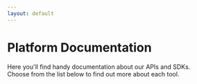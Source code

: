 ```yaml
---
layout: default
---
```


# **Platform** **Documentation**

Here you'll find handy documentation about our APIs and SDKs. <br/>
Choose from the list below to find out more about each tool.